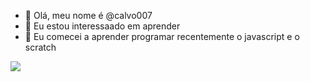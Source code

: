 - 👋 Olá, meu nome é @calvo007
- 👀 Eu estou interessaado em aprender
- 🌱 Eu comecei a aprender programar recentemente o javascript e o scratch


<!---
calvo007/calvo007 is a ✨ special ✨ repository because its `README.md` (this file) appears on your GitHub profile.
You can click the Preview link to take a look at your changes.
--->

![]( https://media.tenor.com/LsYPAE9JiP8AAAAd/rolando-ronaldo.gif)

